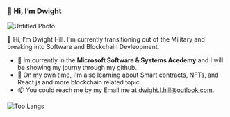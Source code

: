 ### 👋 Hi, I’m Dwight
![Untitled Photo](https://user-images.githubusercontent.com/83855447/154810562-0b5e0f03-64da-418b-aa03-ee7eec73b82f.png)


👋 Hi, I’m Dwight Hill. I'm currently transitioning out of the Military and breaking into Software and Blockchain Devleopment.
- 👀 Im currently in the **Microsoft Software & Systems Acedemy** and I will be showing my journy through my github.
- 🌱 On my own time, I'm also learning about Smart contracts, NFTs, and React.js and  more blockchain related topic.
- 📫 You could reach me by my Email me at dwight.l.hill@outlook.com.

[![Top Langs](https://github-readme-stats.vercel.app/api/top-langs/?username=dee-dev1738&layout=compact)](https://github.com/anuraghazra/github-readme-stats)

<!---
Dee-Dev1738/Dee-Dev1738 is a ✨ special ✨ repository because its `README.md` (this file) appears on your GitHub profile.
You can click the Preview link to take a look at your changes.
--->
